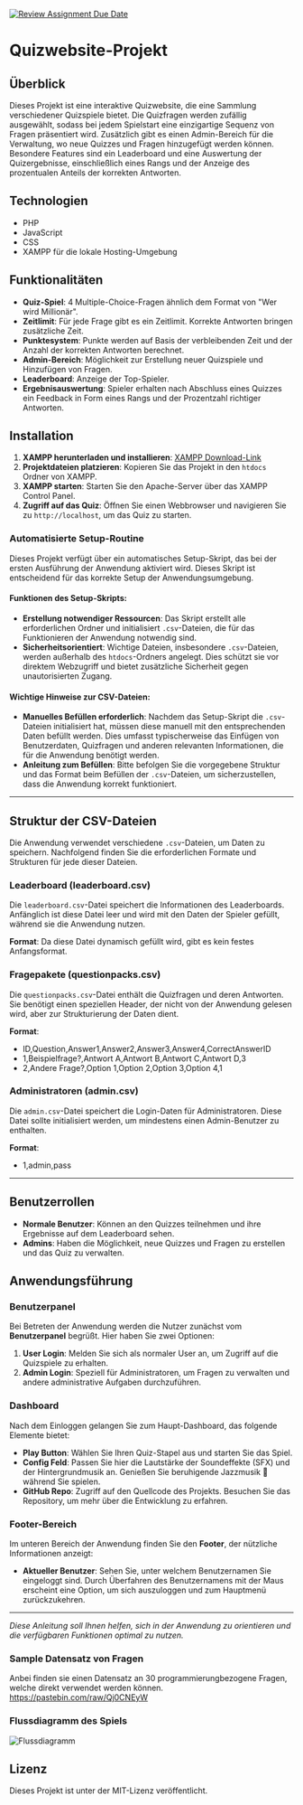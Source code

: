 [![Review Assignment Due Date](https://classroom.github.com/assets/deadline-readme-button-24ddc0f5d75046c5622901739e7c5dd533143b0c8e959d652212380cedb1ea36.svg)](https://classroom.github.com/a/uTZu5Ndq)
# Quizwebsite-Projekt

## Überblick
Dieses Projekt ist eine interaktive Quizwebsite, die eine Sammlung verschiedener Quizspiele bietet. Die Quizfragen werden zufällig ausgewählt, sodass bei jedem Spielstart eine einzigartige Sequenz von Fragen präsentiert wird. Zusätzlich gibt es einen Admin-Bereich für die Verwaltung, wo neue Quizzes und Fragen hinzugefügt werden können. Besondere Features sind ein Leaderboard und eine Auswertung der Quizergebnisse, einschließlich eines Rangs und der Anzeige des prozentualen Anteils der korrekten Antworten.

## Technologien
- PHP
- JavaScript
- CSS
- XAMPP für die lokale Hosting-Umgebung

## Funktionalitäten
- **Quiz-Spiel**: 4 Multiple-Choice-Fragen ähnlich dem Format von "Wer wird Millionär".
- **Zeitlimit**: Für jede Frage gibt es ein Zeitlimit. Korrekte Antworten bringen zusätzliche Zeit.
- **Punktesystem**: Punkte werden auf Basis der verbleibenden Zeit und der Anzahl der korrekten Antworten berechnet.
- **Admin-Bereich**: Möglichkeit zur Erstellung neuer Quizspiele und Hinzufügen von Fragen.
- **Leaderboard**: Anzeige der Top-Spieler.
- **Ergebnisauswertung**: Spieler erhalten nach Abschluss eines Quizzes ein Feedback in Form eines Rangs und der Prozentzahl richtiger Antworten.

## Installation
1. **XAMPP herunterladen und installieren**: [XAMPP Download-Link](https://www.apachefriends.org/download.html)
2. **Projektdateien platzieren**: Kopieren Sie das Projekt in den `htdocs` Ordner von XAMPP.
3. **XAMPP starten**: Starten Sie den Apache-Server über das XAMPP Control Panel.
4. **Zugriff auf das Quiz**: Öffnen Sie einen Webbrowser und navigieren Sie zu `http://localhost`, um das Quiz zu starten.

### Automatisierte Setup-Routine

Dieses Projekt verfügt über ein automatisches Setup-Skript, das bei der ersten Ausführung der Anwendung aktiviert wird. Dieses Skript ist entscheidend für das korrekte Setup der Anwendungsumgebung.

#### Funktionen des Setup-Skripts:
- **Erstellung notwendiger Ressourcen**: Das Skript erstellt alle erforderlichen Ordner und initialisiert `.csv`-Dateien, die für das Funktionieren der Anwendung notwendig sind.
- **Sicherheitsorientiert**: Wichtige Dateien, insbesondere `.csv`-Dateien, werden außerhalb des `htdocs`-Ordners angelegt. Dies schützt sie vor direktem Webzugriff und bietet zusätzliche Sicherheit gegen unautorisierten Zugang.

#### Wichtige Hinweise zur CSV-Dateien:
- **Manuelles Befüllen erforderlich**: Nachdem das Setup-Skript die `.csv`-Dateien initialisiert hat, müssen diese manuell mit den entsprechenden Daten befüllt werden. Dies umfasst typischerweise das Einfügen von Benutzerdaten, Quizfragen und anderen relevanten Informationen, die für die Anwendung benötigt werden.
- **Anleitung zum Befüllen**: Bitte befolgen Sie die vorgegebene Struktur und das Format beim Befüllen der `.csv`-Dateien, um sicherzustellen, dass die Anwendung korrekt funktioniert.
  
---

## Struktur der CSV-Dateien

Die Anwendung verwendet verschiedene `.csv`-Dateien, um Daten zu speichern. Nachfolgend finden Sie die erforderlichen Formate und Strukturen für jede dieser Dateien.

### Leaderboard (leaderboard.csv)

Die `leaderboard.csv`-Datei speichert die Informationen des Leaderboards. Anfänglich ist diese Datei leer und wird mit den Daten der Spieler gefüllt, während sie die Anwendung nutzen.

**Format**: Da diese Datei dynamisch gefüllt wird, gibt es kein festes Anfangsformat.

### Fragepakete (questionpacks.csv)

Die `questionpacks.csv`-Datei enthält die Quizfragen und deren Antworten. Sie benötigt einen speziellen Header, der nicht von der Anwendung gelesen wird, aber zur Strukturierung der Daten dient.

**Format**:
- ID,Question,Answer1,Answer2,Answer3,Answer4,CorrectAnswerID
- 1,Beispielfrage?,Antwort A,Antwort B,Antwort C,Antwort D,3
- 2,Andere Frage?,Option 1,Option 2,Option 3,Option 4,1


### Administratoren (admin.csv)
Die `admin.csv`-Datei speichert die Login-Daten für Administratoren. Diese Datei sollte initialisiert werden, um mindestens einen Admin-Benutzer zu enthalten.

**Format**:
- 1,admin,pass
---

## Benutzerrollen
- **Normale Benutzer**: Können an den Quizzes teilnehmen und ihre Ergebnisse auf dem Leaderboard sehen.
- **Admins**: Haben die Möglichkeit, neue Quizzes und Fragen zu erstellen und das Quiz zu verwalten.

## Anwendungsführung

### Benutzerpanel

Bei Betreten der Anwendung werden die Nutzer zunächst vom **Benutzerpanel** begrüßt. Hier haben Sie zwei Optionen:

1. **User Login**: Melden Sie sich als normaler User an, um Zugriff auf die Quizspiele zu erhalten.
2. **Admin Login**: Speziell für Administratoren, um Fragen zu verwalten und andere administrative Aufgaben durchzuführen.

### Dashboard

Nach dem Einloggen gelangen Sie zum Haupt-Dashboard, das folgende Elemente bietet:

- **Play Button**: Wählen Sie Ihren Quiz-Stapel aus und starten Sie das Spiel.
- **Config Feld**: Passen Sie hier die Lautstärke der Soundeffekte (SFX) und der Hintergrundmusik an. Genießen Sie beruhigende Jazzmusik 🎷 während Sie spielen.
- **GitHub Repo**: Zugriff auf den Quellcode des Projekts. Besuchen Sie das Repository, um mehr über die Entwicklung zu erfahren.

### Footer-Bereich

Im unteren Bereich der Anwendung finden Sie den **Footer**, der nützliche Informationen anzeigt:

- **Aktueller Benutzer**: Sehen Sie, unter welchem Benutzernamen Sie eingeloggt sind. Durch Überfahren des Benutzernamens mit der Maus erscheint eine Option, um sich auszuloggen und zum Hauptmenü zurückzukehren.

---

*Diese Anleitung soll Ihnen helfen, sich in der Anwendung zu orientieren und die verfügbaren Funktionen optimal zu nutzen.*



### Sample Datensatz von Fragen

Anbei finden sie einen Datensatz an 30 programmierungbezogene Fragen, welche direkt verwendet werden können. 
https://pastebin.com/raw/Qj0CNEyW

### Flussdiagramm des Spiels

![Flussdiagramm](https://imgur.com/suvuoKz.png)

## Lizenz
Dieses Projekt ist unter der MIT-Lizenz veröffentlicht.
